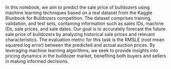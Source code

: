 In this notebook, we aim to predict the sale price of bulldozers using machine learning techniques based on a real dataset from the Kaggle Bluebook for Bulldozers competition. The dataset comprises training, validation, and test sets, containing information such as sales IDs, machine IDs, sale prices, and sale dates. Our goal is to accurately forecast the future sale price of bulldozers by analyzing historical sale prices and relevant characteristics. The evaluation metric for this task is the RMSLE (root mean squared log error) between the predicted and actual auction prices. By leveraging machine learning algorithms, we seek to provide insights into pricing dynamics in the bulldozer market, benefiting both buyers and sellers in making informed decisions.
